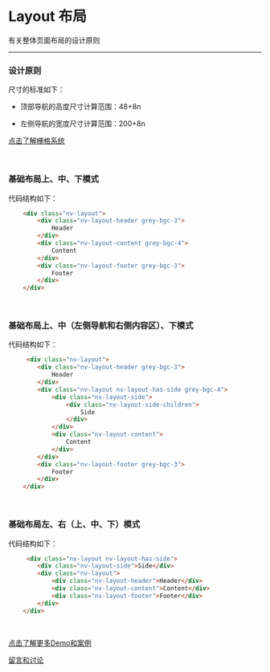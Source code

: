 # Layout 布局

有关整体页面布局的设计原则

---

### 设计原则

尺寸的标准如下：

+ 顶部导航的高度尺寸计算范围：48+8n

+ 左侧导航的宽度尺寸计算范围：200+8n

[点击了解栅格系统](https://github.com/guguaihaha/nv-source/blob/master/docs/inner/grid.md)

<br/>

### 基础布局上、中、下模式

代码结构如下：

```html
    <div class="nv-layout">
        <div class="nv-layout-header grey-bgc-3">
            Header
        </div>
        <div class="nv-layout-content grey-bgc-4">
            Content
        </div>
        <div class="nv-layout-footer grey-bgc-3">
            Footer
        </div>
    </div>
```

<br/>

### 基础布局上、中（左侧导航和右侧内容区）、下模式

代码结构如下：

```html
     <div class="nv-layout">
        <div class="nv-layout-header grey-bgc-3">
            Header
        </div>
        <div class="nv-layout nv-layout-has-side grey-bgc-4">
            <div class="nv-layout-side">
                <div class="nv-layout-side-children">
                    Side
                </div>
            </div>
            <div class="nv-layout-content">
                Content
            </div>
        </div>
        <div class="nv-layout-footer grey-bgc-3">
            Footer
        </div>
    </div>
```

<br/>

### 基础布局左、右（上、中、下）模式

代码结构如下：

```html
     <div class="nv-layout nv-layout-has-side">
        <div class="nv-layout-side">Side</div>
        <div class="nv-layout">
            <div class="nv-layout-header">Header</div>
            <div class="nv-layout-content">Content</div>
            <div class="nv-layout-footer">Footer</div>
        </div>
    </div>
```
<br/>

[点击了解更多Demo和案例](http://nv.zhangjinglin.cn/api?type=layout)

[留言和讨论](https://github.com/guguaihaha/nv-source/issues/5)